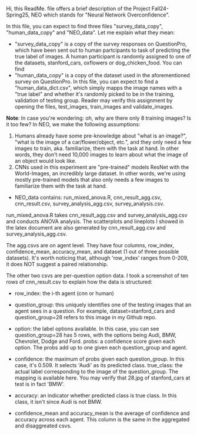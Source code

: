 Hi, this ReadMe. file offers a brief description of the Project Fall24-Spring25, NEO which stands for "Neural Network Overconfidence".

In this file, you can expect to find three files "survey_data_copy", "human_data_copy" and "NEO_data". Let me explain what they mean:
- "survey_data_copy" is a copy of the survey responses on QuestionPro, which have been sent out to human partcipants to task of predicting the true label of images. A human participant is randomly assigned to one of the datasets, stanford_cars, oxflowers or dog_chicken_food. You can find 
- "human_data_copy" is a copy of the dataset used in the aforementioned survey on QuestionPro. In this file, you can expect to find a "human_data_dict.csv", which simply mapps the image names with a "true label" and whether it's randomly picked to be in the training, validation of testing group. Reader may verify this assignment by opening the files, test_images, train_images and validate_images.

**Note**: In case you're wondering: oh, why are there only 8 training images? Is it too few? In NEO, we make the following assumptions:
1. Humans already have some pre-knowledge about "what is an image?", "what is the image of a car/flower/object, etc.", and they only need a few images to train, aka. familiarize, them with the task at hand. In other words, they don't need 10,000 images to learn about what the image of an object would look like.
2. CNNs used in this experiment are "pre-trained" models ResNet with the World-Images, an incredibly large dataset. In other words, we're using mostly pre-trained models that also only needs a few images to familiarize them with the task at hand.

- NEO_data contains: run_mixed_anova.R, cnn_result_agg.csv, cnn_result.csv, survey_analysis_agg.csv, survey_analysis.csv.

run_mixed_anova.R takes cnn_result_agg.csv and survey_analysis_agg.csv and conducts ANOVA analysis. The scatterplots and lineplots I showed in the latex document are also generated by cnn_result_agg.csv and survey_analysis_agg.csv.

The agg.csvs are on agent level. They have four columns, row_index, confidence_mean, accuracy_mean, and dataset (1 out of three possible datasets). It's worth noticing that, although 'row_index' ranges from 0-209, it does NOT suggest a paired relationship. 

The other two csvs are per-question option data. I took a screenshot of ten rows of cnn_result.csv to explain how the data is structured:

- row_index: the i-th agent (cnn or human)
- question_group: this uniquely identifies one of the testing images that an agent sees in a question. For example, dataset=stanford_cars and question_group=28 refers to this image in my Github repo. 
- option: the label options available. In this case, you can see question_group=28 has 5 rows, with the options being Audi, BMW, Chevrolet, Dodge and Ford.
probs: a confidence score given each option. The probs add up to one given each question_group and agent.
- confidence: the maximum of probs given each question_group. In this case, it's 0.509. It selects 'Audi' as its predicted class.
true_class: the actual label corresponding to the image of the question_group. The mapping is available here. You may verify that 28.jpg of stanford_cars at test is in fact 'BMW'.
- accuracy: an indicator whether predicted class is true class. In this class, it isn't since Audi is not BMW. 

- confidence_mean and accuracy_mean is the average of confidence and accuracy across each agent. This column is the same in the aggregated and disaggreated csvs.